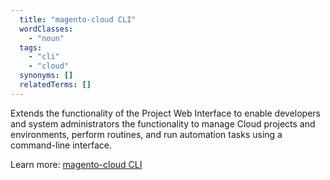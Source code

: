 ```yaml
---
  title: "magento-cloud CLI"
  wordClasses:
    - "noun"
  tags:
    - "cli"
    - "cloud"
  synonyms: []
  relatedTerms: []
---
```

Extends the functionality of the Project Web Interface to enable developers and system administrators the functionality to manage Cloud projects and environments, perform routines, and run automation tasks using a command-line interface.

Learn more: [magento-cloud CLI](https://devdocs.magento.com/cloud/reference/cli-ref-topic.html)
